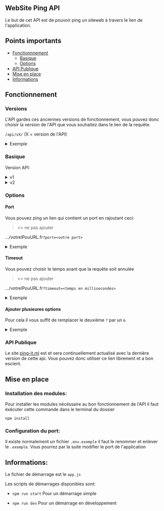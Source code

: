 ## WebSite Ping API

Le but de cet API est de pouvoir ping un siteweb à travers le lien de l'application.


## Points importants

- [Fonctionnnement](#fonctionnement)
  - [Basique](#basique)
  - [Options](#options)
- [API Publique](#api-publique)
- [Mise en place](#mise-en-place)
- [Informations](#informations)


## Fonctionnement

### Versions

L'API gardes ces anciennes versions de fonctionnement, vous pouvez donc choisir la version de l'API que vous souhaitez dans le lien de la requête.

`/api/vX/` (X = version de l'API)

<details>
<summary>Exemple</summary>

`https://mondomaine.fr/api/v2/`
</details>

### Basique

Version API:
<details>
<summary>v1</summary>

Le lien dépend de votre nom de domaine mais il existe une partie fixe:

`/api/v1/host/votreIPouURL.fr`

<details>
<summary>Exemple</summary>

`https://mondomaine.fr/api/v1/host/google.com`
</details>

<details>
<summary>Résultat Attendu</summary>

```json
{
    "pingInfo": {
        "host": "google.com",
        "alive": true,
        "output": "PING google.com (172.217.19.238): 56 data bytes\n64 bytes from 172.217.19.238: icmp_seq=0 ttl=119 time=15.800 ms\n\n--- google.com ping statistics ---\n1 packets transmitted, 1 packets received, 0.0% packet loss\nround-trip min/avg/max/stddev = 15.800/15.800/15.800/0.000 ms\n",
        "time": 15.8,
        "times": [
            15.8
        ],
        "min": "15.800",
        "max": "15.800",
        "avg": "15.800",
        "stddev": "0.000",
        "packetLoss": "0.000",
        "numeric_host": "172.217.19.238"
    },
    "statusInfo": {
        "sitewebAccessible": true,
        "statusCode": 200,
        "error": null,
        "statusMessage": "OK"
    }
}
```
</details>

</details>
<details>
<summary>v2</summary>

Le lien dépend de votre nom de domaine mais il existe une partie fixe qui dépend de votre demande:

#### Ping Simple

`/api/v2/ping/votreIPouURL.fr`

<details>
<summary>Exemple</summary>

`https://mondomaine.fr/api/v2/ping/google.com`
</details>

<details>
<summary>Résultat Attendu</summary>

```json
{
    "pingInfo": {
        "host": "google.com",
        "alive": true,
        "output": "PING google.com (142.250.178.142): 56 data bytes\n64 bytes from 142.250.178.142: icmp_seq=0 ttl=119 time=14.771 ms\n\n--- google.com ping statistics ---\n1 packets transmitted, 1 packets received, 0.0% packet loss\nround-trip min/avg/max/stddev = 14.771/14.771/14.771/0.000 ms\n",
        "time": 14.771,
        "times": [
            14.771
        ],
        "min": "14.771",
        "max": "14.771",
        "avg": "14.771",
        "stddev": "0.000",
        "packetLoss": "0.000",
        "numeric_host": "142.250.178.142"
    }
}
```
</details>

#### Ping avec Statut

`/api/v2/status/votreIPouURL.fr`

<details>
<summary>Exemple</summary>

`https://mondomaine.fr/api/v2/status/google.com`
</details>

<details>
<summary>Résultat Attendu</summary>

```json
{
    "pingInfo": {
        "host": "google.com",
        "alive": true,
        "output": "PING google.com (216.58.213.142): 56 data bytes\n64 bytes from 216.58.213.142: icmp_seq=0 ttl=119 time=15.788 ms\n\n--- google.com ping statistics ---\n1 packets transmitted, 1 packets received, 0.0% packet loss\nround-trip min/avg/max/stddev = 15.788/15.788/15.788/0.000 ms\n",
        "time": 15.788,
        "times": [
            15.788
        ],
        "min": "15.788",
        "max": "15.788",
        "avg": "15.788",
        "stddev": "0.000",
        "packetLoss": "0.000",
        "numeric_host": "216.58.213.142"
    },
    "statusInfo": {
        "sitewebAccessible": true,
        "statusCode": 200,
        "error": null,
        "statusMessage": "OK"
    }
}
```
</details>

</details>

### Options
#### Port
Vous pouvez ping un lien qui contient un port en rajoutant ceci:
> <> ne pas ajouter

.../votreIPouURL.fr`?port=<votre port>`

<details>
<summary>Exemple</summary>

`.../google.com?port=80`
</details>

#### Timeout

Vous pouvez choisir le temps avant que la requête soit annulée
> <> ne pas ajouter

.../votreIPouURL.fr`?timeout=<temps en millisecondes>`

<details>
<summary>Exemple</summary>

`.../google.com?timeout=5000`
</details>

#### Ajouter plusieures options
Pour cela il vous suffit de remplacer le deuxième `?` par un `&`

<details>
<summary>Exemple</summary>

`.../google.com?port=80&timeout=5000`
</details>

### API Publique

Le site [ping-it.ml](https://ping-it.ml/) est et sera continuellement actualisé avec la dernière version de cette api. 
Vous pouvez donc utiliser ce lien librement et a bon escient. 

## Mise en place

### Installation des modules:

Pour installer les modules nécéssaire au bon fonctionnement de l'API il faut éxécuter cette commande dans le terminal du dossier

`npm install`

### Configuration du port:

Il existe normalement un fichier `.env.exemple` il faut le renommer et enlever le `.exemple`. Vous pourrez par la suite modifier le port de l'application

## Informations:

Le fichier de démarrage est le `app.js`

Les scripts de démarrages disponibles sont:

- `npm run start` Pour un démarrage simple

- `npm run dev` Pour un démarrage en développement
